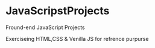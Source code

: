 # JavaScripstProjects
Fround-end JavaScript Projects

Exerciseing HTML,CSS & Venilla JS for refrence purpurse
